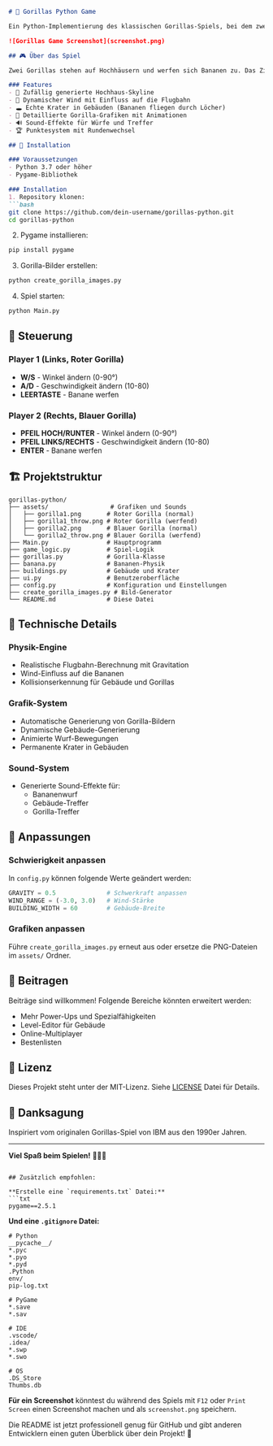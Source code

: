 ```markdown
# 🦍 Gorillas Python Game

Ein Python-Implementierung des klassischen Gorillas-Spiels, bei dem zwei Gorillas sich mit Bananen auf Hochhäusern bekämpfen. Inspiriert vom originalen QBasic Gorillas Spiel.

![Gorillas Game Screenshot](screenshot.png)

## 🎮 Über das Spiel

Zwei Gorillas stehen auf Hochhäusern und werfen sich Bananen zu. Das Ziel ist es, den gegnerischen Gorilla mit einer Banane zu treffen, während Wind und Physik die Flugbahn beeinflussen.

### Features
- 🏢 Zufällig generierte Hochhaus-Skyline
- 💨 Dynamischer Wind mit Einfluss auf die Flugbahn
- 🕳️ Echte Krater in Gebäuden (Bananen fliegen durch Löcher)
- 🎨 Detaillierte Gorilla-Grafiken mit Animationen
- 🔊 Sound-Effekte für Würfe und Treffer
- 🏆 Punktesystem mit Rundenwechsel

## 🚀 Installation

### Voraussetzungen
- Python 3.7 oder höher
- Pygame-Bibliothek

### Installation
1. Repository klonen:
```bash
git clone https://github.com/dein-username/gorillas-python.git
cd gorillas-python
```

2. Pygame installieren:
```bash
pip install pygame
```

3. Gorilla-Bilder erstellen:
```bash
python create_gorilla_images.py
```

4. Spiel starten:
```bash
python Main.py
```

## 🎯 Steuerung

### Player 1 (Links, Roter Gorilla)
- **W/S** - Winkel ändern (0-90°)
- **A/D** - Geschwindigkeit ändern (10-80)
- **LEERTASTE** - Banane werfen

### Player 2 (Rechts, Blauer Gorilla)
- **PFEIL HOCH/RUNTER** - Winkel ändern (0-90°)
- **PFEIL LINKS/RECHTS** - Geschwindigkeit ändern (10-80)
- **ENTER** - Banane werfen

## 🏗️ Projektstruktur

```
gorillas-python/
├── assets/                 # Grafiken und Sounds
│   ├── gorilla1.png       # Roter Gorilla (normal)
│   ├── gorilla1_throw.png # Roter Gorilla (werfend)
│   ├── gorilla2.png       # Blauer Gorilla (normal)
│   └── gorilla2_throw.png # Blauer Gorilla (werfend)
├── Main.py                # Hauptprogramm
├── game_logic.py          # Spiel-Logik
├── gorillas.py            # Gorilla-Klasse
├── banana.py              # Bananen-Physik
├── buildings.py           # Gebäude und Krater
├── ui.py                  # Benutzeroberfläche
├── config.py              # Konfiguration und Einstellungen
├── create_gorilla_images.py # Bild-Generator
└── README.md              # Diese Datei
```

## 🔧 Technische Details

### Physik-Engine
- Realistische Flugbahn-Berechnung mit Gravitation
- Wind-Einfluss auf die Bananen
- Kollisionserkennung für Gebäude und Gorillas

### Grafik-System
- Automatische Generierung von Gorilla-Bildern
- Dynamische Gebäude-Generierung
- Animierte Wurf-Bewegungen
- Permanente Krater in Gebäuden

### Sound-System
- Generierte Sound-Effekte für:
  - Bananenwurf
  - Gebäude-Treffer
  - Gorilla-Treffer

## 🎨 Anpassungen

### Schwierigkeit anpassen
In `config.py` können folgende Werte geändert werden:
```python
GRAVITY = 0.5              # Schwerkraft anpassen
WIND_RANGE = (-3.0, 3.0)   # Wind-Stärke
BUILDING_WIDTH = 60        # Gebäude-Breite
```

### Grafiken anpassen
Führe `create_gorilla_images.py` erneut aus oder ersetze die PNG-Dateien im `assets/` Ordner.

## 🤝 Beitragen

Beiträge sind willkommen! Folgende Bereiche könnten erweitert werden:
- Mehr Power-Ups und Spezialfähigkeiten
- Level-Editor für Gebäude
- Online-Multiplayer
- Bestenlisten

## 📜 Lizenz

Dieses Projekt steht unter der MIT-Lizenz. Siehe [LICENSE](LICENSE) Datei für Details.

## 🙏 Danksagung

Inspiriert vom originalen Gorillas-Spiel von IBM aus den 1990er Jahren.

---

**Viel Spaß beim Spielen!** 🦍🍌🎯
```

## Zusätzlich empfohlen:

**Erstelle eine `requirements.txt` Datei:**
```txt
pygame==2.5.1
```

**Und eine `.gitignore` Datei:**
```gitignore
# Python
__pycache__/
*.pyc
*.pyo
*.pyd
.Python
env/
pip-log.txt

# PyGame
*.save
*.sav

# IDE
.vscode/
.idea/
*.swp
*.swo

# OS
.DS_Store
Thumbs.db
```

**Für ein Screenshot** könntest du während des Spiels mit `F12` oder `Print Screen` einen Screenshot machen und als `screenshot.png` speichern.

Die README ist jetzt professionell genug für GitHub und gibt anderen Entwicklern einen guten Überblick über dein Projekt! 🚀